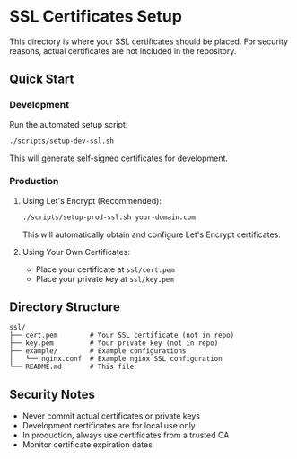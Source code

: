 # SSL Certificates Setup

This directory is where your SSL certificates should be placed. For security reasons, actual certificates are not included in the repository.

## Quick Start

### Development
Run the automated setup script:
```bash
./scripts/setup-dev-ssl.sh
```
This will generate self-signed certificates for development.

### Production
1. Using Let's Encrypt (Recommended):
   ```bash
   ./scripts/setup-prod-ssl.sh your-domain.com
   ```
   This will automatically obtain and configure Let's Encrypt certificates.

2. Using Your Own Certificates:
   - Place your certificate at `ssl/cert.pem`
   - Place your private key at `ssl/key.pem`

## Directory Structure
```
ssl/
├── cert.pem        # Your SSL certificate (not in repo)
├── key.pem         # Your private key (not in repo)
├── example/        # Example configurations
│   └── nginx.conf  # Example nginx SSL configuration
└── README.md       # This file
```

## Security Notes
- Never commit actual certificates or private keys
- Development certificates are for local use only
- In production, always use certificates from a trusted CA
- Monitor certificate expiration dates 